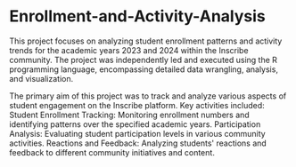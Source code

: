 # Enrollment-and-Activity-Analysis
This project focuses on analyzing student enrollment patterns and activity trends for the academic years 2023 and 2024 within the Inscribe community. The project was independently led and executed using the R programming language, encompassing detailed data wrangling, analysis, and visualization. 

The primary aim of this project was to track and analyze various aspects of student engagement on the Inscribe platform. Key activities included:
Student Enrollment Tracking: Monitoring enrollment numbers and identifying patterns over the specified academic years.
Participation Analysis: Evaluating student participation levels in various community activities.
Reactions and Feedback: Analyzing students' reactions and feedback to different community initiatives and content.

